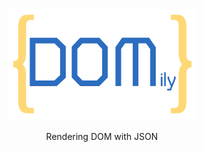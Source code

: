 <p align="center">
<img src="assets/logo.webp" width="300">
</p>


<p align="center">
Rendering DOM with JSON
</p>

